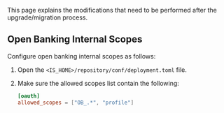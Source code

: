 This page explains the modifications that need to be performed after the upgrade/migration process.

## Open Banking Internal Scopes

Configure open banking internal scopes as follows:

1. Open the `<IS_HOME>/repository/conf/deployment.toml` file.

2. Make sure the allowed scopes list contain the following: 

      ``` toml
      [oauth]
      allowed_scopes = ["OB_.*", "profile"]
      ```
